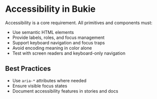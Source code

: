 # Accessibility in Bukie

Accessibility is a core requirement. All primitives and components must:

- Use semantic HTML elements
- Provide labels, roles, and focus management
- Support keyboard navigation and focus traps
- Avoid encoding meaning in color alone
- Test with screen readers and keyboard-only navigation

## Best Practices
- Use `aria-*` attributes where needed
- Ensure visible focus states
- Document accessibility features in stories and docs
